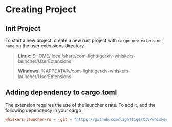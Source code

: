 # Creating Project

## Init Project
To start a new project, create a new rust project with `cargo new extension-name` on the user extensions directory.

> **Linux**: $HOME/.local/share/com-lighttigerxiv-whiskers-launcher/UserExtensions
> 
> **Windows**: %APPDATA%/com-lighttigerxiv-whiskers-launcher/UserExtensions

## Adding dependency to cargo.toml
The extension requires the use of the launcher crate. To add it, add the following dependency in your cargo :
```toml
whiskers-launcher-rs = {git = "https://github.com/lighttigerXIV/whiskers-launcher-rs.git"}
``` 
